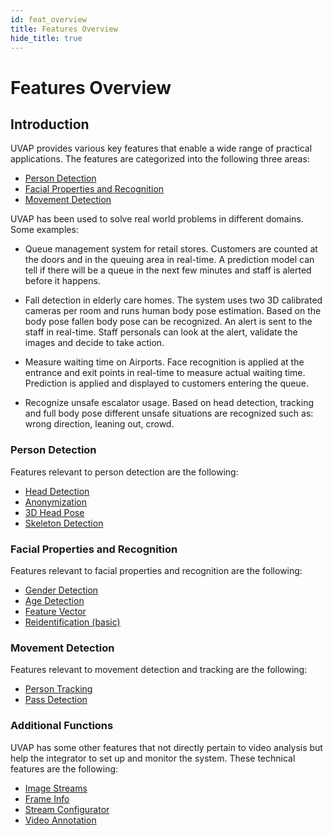 ```yaml
---
id: feat_overview
title: Features Overview
hide_title: true
---
```


# Features Overview

## Introduction

UVAP provides various key features that enable a wide range of practical
applications.
The features are categorized into the following three areas:

- [Person Detection]
- [Facial Properties and Recognition]
- [Movement Detection]


UVAP has been used to solve real world problems in different domains. 
Some examples:

- Queue management system for retail stores. Customers are counted at the doors 
and in the queuing area in real-time. A prediction model can tell if there will 
be a queue in the next few minutes and staff is alerted before it happens.

- Fall detection in elderly care homes. The system uses two 3D calibrated cameras 
per room and runs human body pose estimation. Based on the body pose fallen body 
pose can be recognized. An alert is sent to the staff in real-time. Staff personals 
can look at the alert, validate the images and decide to take action.

- Measure waiting time on Airports. Face recognition is applied at the entrance and 
exit points in real-time to measure actual waiting time. Prediction is applied and 
displayed to customers entering the queue.

- Recognize unsafe escalator usage. Based on head detection, tracking and full body 
pose different unsafe situations are recognized such as: wrong direction, leaning out, crowd.

### Person Detection

Features relevant to person detection are the following:

- [Head Detection]
- [Anonymization]
- [3D Head Pose]
- [Skeleton Detection]


### Facial Properties and Recognition

Features relevant to facial properties and recognition are the following:

- [Gender Detection]
- [Age Detection]
- [Feature Vector]
- [Reidentification (basic)]

### Movement Detection

Features relevant to movement detection and tracking are the following:

- [Person Tracking]
- [Pass Detection]
  
### Additional Functions

UVAP has some other features that not directly pertain to video analysis but
help the integrator to set up and monitor the system.
These technical features are the following:

- [Image Streams]
- [Frame Info]
- [Stream Configurator]
- [Video Annotation]



[3D Head Pose]: detect_person/feat_head_pose.md
[Age Detection]: face_prop/feat_age.md
[Anonymization]: detect_person/feat_anonym.md
[Facial Properties and Recognition]: #facial-properties-and-recognition
[Feature Vector]: face_prop/feat_feature_vector.md
[Frame Info]: other/feat_frame_info.md
[Gender Detection]: face_prop/feat_gender.md
[Head Detection]: detect_person/feat_head_det.md
[Image Streams]: other/feat_show_image.md
[Movement Detection]: #movement-detection
[Person Detection]: #person-detection
[Person Tracking]: detect_movement/feat_track.md
[Pass Detection]: detect_movement/feat_pass_det.md
[Reidentification (Basic)]: face_prop/feat_reid.md
[Skeleton Detection]: detect_person/feat_skeleton.md
[Stream Configurator]: other/feat_sc_ui.md
[Video Annotation]: other/feat_video_annotation.md
